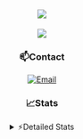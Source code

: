 <div align="center">

<h1 align="center">
  <a href="https://git.io/typing-svg">
    <img src="https://readme-typing-svg.herokuapp.com/?lines=Hello,+There!+👋;This+is+chicho.;CEO+on+Hely+Development....;&center=true&size=25">
  </a>
</h1>
  
<p align="center">
  <img src="https://lanyard.cnrad.dev/api/852683595378196480" />
</p>
  
### 📫Contact
  [![Email](https://img.shields.io/badge/Email-gastondalla@gmail.com-04619f?style=for-the-badge&logo=gmail&logoColor=white)](mailto:gastondalla@gmail.com)
</br>  

### 📈Stats
<details>
    <summary> ⚡Detailed Stats</summary>
    <br/>

<!--START_SECTION:waka-->
![Code Time](http://img.shields.io/badge/Code%20Time-101%20hrs%203%20mins-blue)

![Profile Views](http://img.shields.io/badge/Profile%20Views-6-blue)

**🐱 My GitHub Data** 

> 📦 37.2 kB Used in GitHub's Storage 
 > 
> 🏆 6 Contributions in the Year 2023
 > 
> 🚫 Not Opted to Hire
 > 
> 📜 8 Public Repositories 
 > 
> 🔑 6 Private Repositories 
 > 
**I'm a Night 🦉** 

```text
🌞 Morning                14 commits          █░░░░░░░░░░░░░░░░░░░░░░░░   04.47 % 
🌆 Daytime                44 commits          ████░░░░░░░░░░░░░░░░░░░░░   14.06 % 
🌃 Evening                150 commits         ████████████░░░░░░░░░░░░░   47.92 % 
🌙 Night                  105 commits         ████████░░░░░░░░░░░░░░░░░   33.55 % 
```
📅 **I'm Most Productive on Tuesday** 

```text
Monday                   21 commits          ██░░░░░░░░░░░░░░░░░░░░░░░   06.71 % 
Tuesday                  66 commits          █████░░░░░░░░░░░░░░░░░░░░   21.09 % 
Wednesday                58 commits          █████░░░░░░░░░░░░░░░░░░░░   18.53 % 
Thursday                 32 commits          ███░░░░░░░░░░░░░░░░░░░░░░   10.22 % 
Friday                   43 commits          ███░░░░░░░░░░░░░░░░░░░░░░   13.74 % 
Saturday                 44 commits          ████░░░░░░░░░░░░░░░░░░░░░   14.06 % 
Sunday                   49 commits          ████░░░░░░░░░░░░░░░░░░░░░   15.65 % 
```


📊 **This Week I Spent My Time On** 

```text
🕑︎ Time Zone: America/Argentina/Buenos_Aires

💬 Programming Languages: 
HTML                     7 hrs 3 mins        ███████████░░░░░░░░░░░░░░   42.79 % 
Python                   5 hrs 5 mins        ████████░░░░░░░░░░░░░░░░░   30.87 % 
C#                       2 hrs 17 mins       ███░░░░░░░░░░░░░░░░░░░░░░   13.85 % 
Other                    1 hr 1 min          ██░░░░░░░░░░░░░░░░░░░░░░░   06.24 % 
Bash                     32 mins             █░░░░░░░░░░░░░░░░░░░░░░░░   03.31 % 

🔥 Editors: 
VS Code                  13 hrs 29 mins      ████████████████████░░░░░   81.84 % 
Visual Studio            2 hrs 59 mins       █████░░░░░░░░░░░░░░░░░░░░   18.16 % 

🐱‍💻 Projects: 
Unknown Project          10 hrs 29 mins      ████████████████░░░░░░░░░   63.68 % 
Valkyrie                 2 hrs 30 mins       ████░░░░░░░░░░░░░░░░░░░░░   15.19 % 
Coder                    1 hr 31 mins        ██░░░░░░░░░░░░░░░░░░░░░░░   09.27 % 
CoderHouse               1 hr 11 mins        ██░░░░░░░░░░░░░░░░░░░░░░░   07.22 % 
Chicho SS Helper         29 mins             █░░░░░░░░░░░░░░░░░░░░░░░░   02.97 % 

💻 Operating System: 
Windows                  16 hrs 28 mins      █████████████████████████   100.00 % 
```

**I Mostly Code in JavaScript** 

```text
JavaScript               8 repos             ████████░░░░░░░░░░░░░░░░░   33.33 % 
CSS                      3 repos             ███░░░░░░░░░░░░░░░░░░░░░░   12.50 % 
Python                   2 repos             ██░░░░░░░░░░░░░░░░░░░░░░░   08.33 % 
C#                       1 repo              █░░░░░░░░░░░░░░░░░░░░░░░░   04.17 % 
Batchfile                1 repo              █░░░░░░░░░░░░░░░░░░░░░░░░   04.17 % 
```




 Last Updated on 20/05/2023 03:12:30 UTC
<!--END_SECTION:waka-->
</details>
